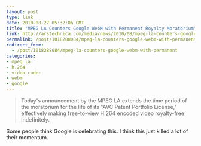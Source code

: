 ```yaml
---
layout: post
type: link
date: 2010-08-27 05:32:06 GMT
title: "MPEG LA Counters Google WebM with Permanent Royalty Moratorium"
link: http://arstechnica.com/media/news/2010/08/mpeg-la-counters-google-webm-with-permanent-royalty-moratorium.ars?comments=1#comments-bar
permalink: /post/1018288084/mpeg-la-counters-google-webm-with-permanent
redirect_from: 
  - /post/1018288084/mpeg-la-counters-google-webm-with-permanent
categories:
- mpeg la
- h.264
- video codec
- webm
- google
---
```

<blockquote>Today's announcement by the MPEG LA extends the time period of the moratorium for the life of its "AVC Patent Portfolio License," effectively making free-to-view H.264 encoded video royalty-free indefinitely.</blockquote>

Some people think Google is celebrating this. I think this just killed a lot of their momentum.